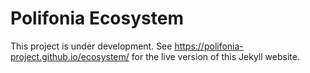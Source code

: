 Polifonia Ecosystem
====================

This project is under development. See
https://polifonia-project.github.io/ecosystem/ for the live version of this
Jekyll website.
